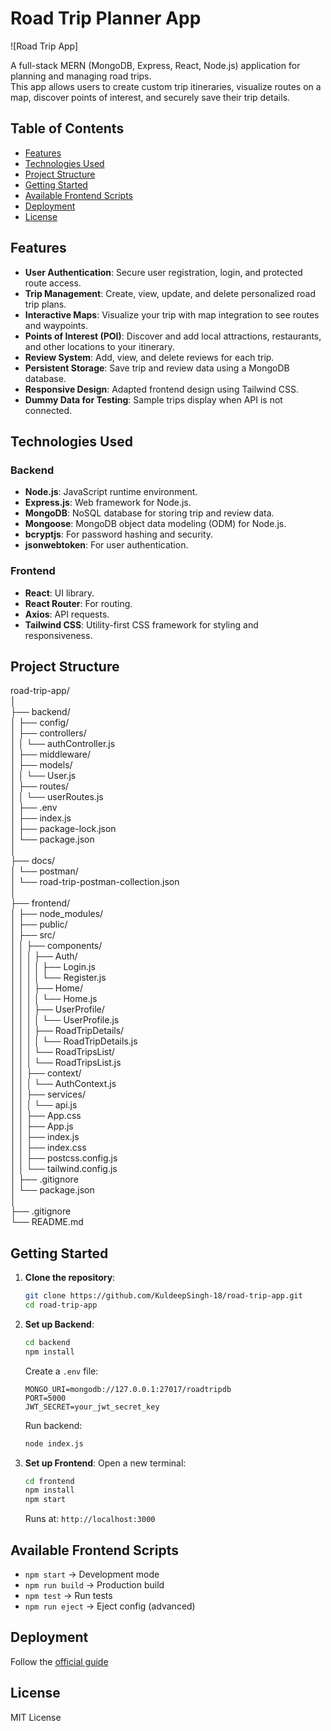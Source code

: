 # Road Trip Planner App

![Road Trip App]

A full-stack MERN (MongoDB, Express, React, Node.js) application for planning and managing road trips.  
This app allows users to create custom trip itineraries, visualize routes on a map, discover points of interest, and securely save their trip details.

## Table of Contents

- [Features](#features)
- [Technologies Used](#technologies-used)
- [Project Structure](#project-structure)
- [Getting Started](#getting-started)
- [Available Frontend Scripts](#available-frontend-scripts)
- [Deployment](#deployment)
- [License](#license)

## Features

*   **User Authentication**: Secure user registration, login, and protected route access.
*   **Trip Management**: Create, view, update, and delete personalized road trip plans.
*   **Interactive Maps**: Visualize your trip with map integration to see routes and waypoints.
*   **Points of Interest (POI)**: Discover and add local attractions, restaurants, and other locations to your itinerary.
*   **Review System**: Add, view, and delete reviews for each trip.
*   **Persistent Storage**: Save trip and review data using a MongoDB database.
*   **Responsive Design**: Adapted frontend design using Tailwind CSS.
*   **Dummy Data for Testing**: Sample trips display when API is not connected.

## Technologies Used

### Backend
*   **Node.js**: JavaScript runtime environment.
*   **Express.js**: Web framework for Node.js.
*   **MongoDB**: NoSQL database for storing trip and review data.
*   **Mongoose**: MongoDB object data modeling (ODM) for Node.js.
*   **bcryptjs**: For password hashing and security.
*   **jsonwebtoken**: For user authentication.

### Frontend
*   **React**: UI library.
*   **React Router**: For routing.
*   **Axios**: API requests.
*   **Tailwind CSS**: Utility-first CSS framework for styling and responsiveness.

## Project Structure

road-trip-app/  
│  
├── backend/  
│   ├── config/  
│   ├── controllers/  
│   │   └── authController.js  
│   ├── middleware/  
│   ├── models/  
│   │   └── User.js  
│   ├── routes/  
│   │   └── userRoutes.js  
│   ├── .env  
│   ├── index.js  
│   ├── package-lock.json  
│   └── package.json  
│  
├── docs/  
│   └── postman/  
│       └── road-trip-postman-collection.json  
│  
├── frontend/  
│   ├── node_modules/  
│   ├── public/  
│   ├── src/  
│   │   ├── components/  
│   │   │   ├── Auth/  
│   │   │   │   ├── Login.js  
│   │   │   │   └── Register.js  
│   │   │   ├── Home/  
│   │   │   │   └── Home.js  
│   │   │   ├── UserProfile/  
│   │   │   │   └── UserProfile.js  
│   │   │   ├── RoadTripDetails/  
│   │   │   │   └── RoadTripDetails.js  
│   │   │   └── RoadTripsList/  
│   │   │       └── RoadTripsList.js  
│   │   ├── context/  
│   │   │   └── AuthContext.js  
│   │   ├── services/  
│   │   │   └── api.js  
│   │   ├── App.css  
│   │   ├── App.js  
│   │   ├── index.js  
│   │   ├── index.css  
│   │   ├── postcss.config.js  
│   │   └── tailwind.config.js  
│   ├── .gitignore  
│   └── package.json  
│  
├── .gitignore  
└── README.md  

## Getting Started

1.  **Clone the repository**:
    ```sh
    git clone https://github.com/KuldeepSingh-18/road-trip-app.git
    cd road-trip-app
    ```

2.  **Set up Backend**:
    ```sh
    cd backend
    npm install
    ```

    Create a `.env` file:
    ```env
    MONGO_URI=mongodb://127.0.0.1:27017/roadtripdb
    PORT=5000
    JWT_SECRET=your_jwt_secret_key
    ```

    Run backend:
    ```sh
    node index.js
    ```

3.  **Set up Frontend**:
    Open a new terminal:
    ```sh
    cd frontend
    npm install
    npm start
    ```

    Runs at: `http://localhost:3000`

## Available Frontend Scripts

- `npm start` → Development mode  
- `npm run build` → Production build  
- `npm test` → Run tests  
- `npm run eject` → Eject config (advanced)

## Deployment

Follow the [official guide](https://create-react-app.dev/docs/deployment)

## License

MIT License
